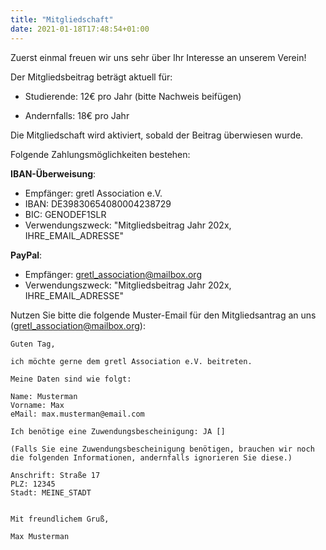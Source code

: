 ```yaml
---
title: "Mitgliedschaft"
date: 2021-01-18T17:48:54+01:00
---
```


Zuerst einmal freuen wir uns sehr über Ihr Interesse an unserem Verein!

Der Mitgliedsbeitrag beträgt aktuell für:

- Studierende: 12€ pro Jahr (bitte Nachweis beifügen)

- Andernfalls: 18€ pro Jahr


Die Mitgliedschaft wird aktiviert, sobald der Beitrag überwiesen wurde.

Folgende Zahlungsmöglichkeiten bestehen:

<div align="left">

**IBAN-Überweisung**:
* Empfänger: gretl Association e.V.
* IBAN: DE39830654080004238729
* BIC: GENODEF1SLR
* Verwendungszweck: "Mitgliedsbeitrag Jahr 202x, IHRE_EMAIL_ADRESSE"

**PayPal**:
* Empfänger: gretl_association@mailbox.org
* Verwendungszweck: "Mitgliedsbeitrag Jahr 202x, IHRE_EMAIL_ADRESSE"
</div>


Nutzen Sie bitte die folgende Muster-Email für den Mitgliedsantrag an uns (gretl_association@mailbox.org):


	Guten Tag,

	ich möchte gerne dem gretl Association e.V. beitreten.

	Meine Daten sind wie folgt:

	Name: Musterman
	Vorname: Max
	eMail: max.musterman@email.com

	Ich benötige eine Zuwendungsbescheinigung: JA []

	(Falls Sie eine Zuwendungsbescheinigung benötigen, brauchen wir noch die folgenden Informationen, andernfalls ignorieren Sie diese.)

	Anschrift: Straße 17
	PLZ: 12345
	Stadt: MEINE_STADT


	Mit freundlichem Gruß,

	Max Musterman
